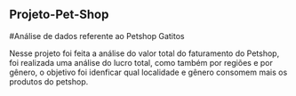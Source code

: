 ## Projeto-Pet-Shop
#Análise de dados referente ao Petshop Gatitos

 Nesse projeto foi feita a análise do valor total do faturamento do Petshop, foi realizada uma análise do lucro total,
 como também por regiões e por gênero, o objetivo foi idenficar qual localidade e gênero consomem mais os produtos do petshop.


